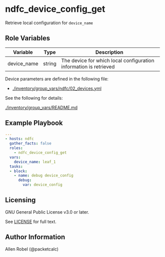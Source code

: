 # ndfc_device_config_get

Retrieve local configuration for ``device_name``

## Role Variables

Variable        | Type   | Description
----------------|--------|----------------------------------------
device_name     | string | The device for which local configuration information is retrieved

Device parameters are defined in the following file:

- [./inventory/group_vars/ndfc/02_devices.yml](/inventory/group_vars/ndfc/02_devices.yml)

See the following for details:

[./inventory/group_vars/README.md](/inventory/group_vars/README.md)

## Example Playbook

```yaml
---
- hosts: ndfc
  gather_facts: false
  roles:
    - ndfc_device_config_get
  vars:
    device_name: leaf_1
  tasks:
  - block:
    - name: debug device_config
      debug:
        var: device_config
```

## Licensing

GNU General Public License v3.0 or later.

See [LICENSE](https://www.gnu.org/licenses/gpl-3.0.txt) for full text.

## Author Information

Allen Robel (@packetcalc)
